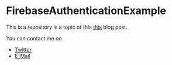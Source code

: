 # FirebaseAuthenticationExample
This is a repository is a topic of this
<a href="https://lasseschultebraucks.jimdo.com/2017/02/27/android-firebase-authentication-with-firebase-ui/">this</a> blog post.

You can contact me on
<ul>
  <li><a href="https://twitter.com/LSchultebraucks">Twitter</a></li>
  <li><a href="mailto:l.schultebraucks@gmail.com?subject:GitHub: Firebase Authentication Example">E-Mail</li>
</ul>
